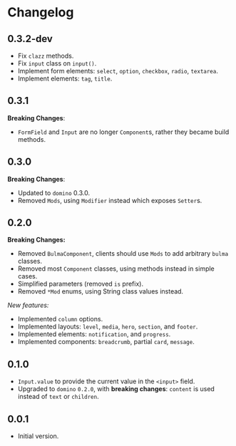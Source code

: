 # Changelog

## 0.3.2-dev

- Fix `clazz` methods.
- Fix `input` class on `input()`.
- Implement form elements: `select`, `option`, `checkbox`, `radio`, `textarea`.
- Implement elements: `tag`, `title`.

## 0.3.1

**Breaking Changes**:

- `FormField` and `Input` are no longer `Component`s, rather they became build methods.

## 0.3.0

**Breaking Changes**:

- Updated to `domino` 0.3.0.
- Removed `Mods`, using `Modifier` instead which exposes `Setter`s.

## 0.2.0

**Breaking Changes:**

- Removed `BulmaComponent`, clients should use `Mods` to add arbitrary `bulma` classes.
- Removed most `Component` classes, using methods instead in simple cases.
- Simplified parameters (removed `is` prefix).
- Removed `*Mod` enums, using String class values instead.

*New features:*

- Implemented `column` options.
- Implemented layouts: `level`, `media`, `hero`, `section`, and `footer`.
- Implemented elements: `notification`, and `progress`.
- Implemented components: `breadcrumb`, partial `card`, `message`.

## 0.1.0

- `Input.value` to provide the current value in the `<input>` field.
- Upgraded to `domino` `0.2.0`, with **breaking changes**: `content` is used instead of `text` or `children`.

## 0.0.1

- Initial version.
